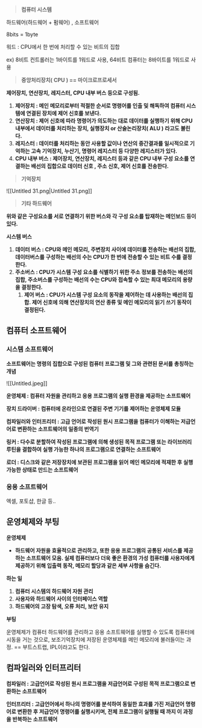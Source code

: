 > **컴퓨터 시스템**

하드웨어(하드웨어 + 펌웨어) , 소프트웨어

8bits = 1byte

워드 : CPU에서 한 번에 처리할 수 있는 비트의 집합

ex) 8비트 컨트롤러는 1바이트를 1워드로 사용, 64비트 컴퓨터는 8바이트를 1워드로 사용

  

> **중앙처리장치( CPU ) == 마이크로프로세서**

**제어장치, 연산장치, 레지스터, CPU 내부 버스 등으로 구성됨.**

1. **제어장치 : 메인 메모리로부터 적절한 순서로 명령어를 인출 및 해독하여 컴퓨터 시스템에 연결된 장치에 제어 신호를 보낸다.**
2. **연산장치 : 제어 신호에 따라 명령어가 의도하는 대로 데이터를 실행하기 위해 CPU 내부에서 데이터를 처리하는 장치, 실행장치 or 산술논리장치( ALU ) 라고도 불린다.**
3. **레지스터 : 데이터를 처리하는 동안 사용할 값이나 연산의 중간결과를 일시적으로 기억하는 고속 기억장치, 누산기, 명령어 레지스터 등 다양한 레지스터가 있다.**
4. **CPU 내부 버스 : 제어장치, 연산장치, 레지스터 등과 같은 CPU 내부 구성 요소를 연결하는 배선의 집합으로 데이터 신호 , 주소 신호, 제어 신호를 전송한다.**

  

> **기억장치**

![[Untitled 31.png|Untitled 31.png]]

  

> **기타 하드웨어**

**위와 같은 구성요소를 서로 연결하기 위한 버스와 각 구성 요소를 탑재하는 메인보드 등이 있다.**

**시스템 버스**

1. **데이터 버스 : CPU와 메인 메모리, 주변장치 사이에 데이터를 전송하는 배선의 집합, 데이터버스를 구성하는 배선의 수는 CPU가 한 번에 전송할 수 있는 비트 수를 결정한다.**
2. **주소버스 : CPU가 시스템 구성 요소를 식별하기 위한 주소 정보를 전송하는 배선의 집합, 주소버스를 구성하는 배선의 수는 CPU와 접속할 수 있는 최대 메모리의 용량을 결정한다.**
    1. **제어 버스 : CPU가 시스템 구성 요소의 동작을 제어하는 데 사용하는 배선의 집합. 제어 신호에 의해 연산장치의 연산 종류 및 메인 메모리의 읽기 쓰기 동작이 결정된다.**

  

## 컴퓨터 소프트웨어

### 시스템 소프트웨어

**소프트웨어는 명령의 집합으로 구성된 컴퓨터 프로그램 및 그와 관련된 문서를 총칭하는 개념**

![[Untitled.jpeg]]

  

**운영체제 : 컴퓨터 자원을 관리하고 응용 프로그램의 실행 환경을 제공하는 소프트웨어**

**장치 드라이버 : 컴퓨터에 온라인으로 연결된 주변 기기를 제어하는 운영체제 모듈**

**컴파일러와 인터프리터 : 고급 언어로 작성된 원시 프로그램을 컴퓨터가 이해하는 저급언어로 변환하는 소프트웨어의 일종의 번역기**

**링커 : 다수로 분할하여 작성된 프로그램에 의해 생성된 목적 프로그램 또는 라이브러리 루틴을 결합하여 실행 가능한 하나의 프로그램으로 연결하는 소프트웨어**

**로더 : 디스크와 같은 저장장치에 보관된 프로그램을 읽어 메인 메모리에 적재한 후 실행 가능한 상태로 만드는 소프트웨어**

  

### 응용 소프트웨어

엑셀, 포토샵, 한글 등..

  

## 운영체제와 부팅

**운영체제**

- **하드웨어 자원을 효율적으로 관리하고, 또한 응용 프로그램의 공통된 서비스를 제공하는 소프트웨어 모음. 실제 컴퓨터보다 더욱 좋은 환경의 가성 컴퓨터를 사용자에게 제공하기 위해 입출력 동작, 메모리 할당과 같은 세부 사항을 숨긴다.**

**하는 일**

1. **컴퓨터 시스템의 하드웨어 자원 관리**
2. **사용자와 하드웨어 사이의 인터페이스 역할**
3. **하드웨어의 고장 탐색, 오류 처리, 보안 유지**

  

**부팅**

운영체제가 컴퓨터 하드웨어를 관리하고 응용 소프트웨어를 실행할 수 있도록 컴퓨터에 시동을 거는 것으로, 보조기억장치에 저장된 운영체제를 메인 메모리에 불러들이는 과정. == 부트스트랩, IPL이라고도 한다.

  

## 컴파일러와 인터프리터

**컴파일러 : 고급언어로 작성된 원시 프로그램을 저급언어로 구성된 목적 프로그램으로 변환하는 소프트웨어**

**인터프리터 : 고급언어에서 하나의 명령어를 분석하여 동일한 효과를 가진 저급언어 명령어로 변환한 후 저급언어 명령어를 실행시키며, 전체 프로그램이 실행될 때 까지 이 과정을 반복하는 소프트웨어**
